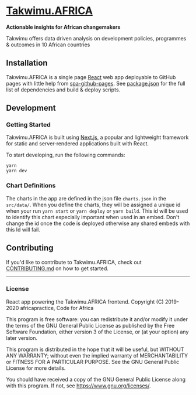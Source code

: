 # [Takwimu.AFRICA](https://takwimuafrica.github.io/Takwimu.AFRICA/)

**Actionable insights for African changemakers**

Takwimu offers data driven analysis on development policies, programmes & outcomes in 10 African countries

## Installation

Takwimu.AFRICA is a single page [React](https://reactjs.org/) web app deployable to GitHub pages with little help from [spa-github-pages](https://github.com/rafrex/spa-github-pages). See [package.json](./package.json) for the full list of dependencies and build & deploy scripts.

## Development

### Getting Started

Takwimu.AFRICA is built using [Next.js](https://nextjs.org/), a popular and lightweight framework for static and server‑rendered applications built with React.

To start developing, run the following commands:
```
yarn
yarn dev
```

### Chart Definitions

The charts in the app are defined in the json file `charts.json` in the `src/data/`. When you define the charts, they will be assigned a unique id when your run `yarn start` or `yarn deploy` or `yarn build`. This id will be used to identify this chart especially important when used in an embed. Don't change the id once the code is deployed otherwise any shared embeds with this Id will fail.

## Contributing

If you'd like to contribute to Takwimu.AFRICA, check out [CONTRIBUTING.md](./CONTRIBUTING.md) on how to get started.

---

### License

React app powering the Takwimu.AFRICA frontend.
Copyright (C) 2019-2020  africapractice, Code for Africa

This program is free software: you can redistribute it and/or modify
it under the terms of the GNU General Public License as published by
the Free Software Foundation, either version 3 of the License, or
(at your option) any later version.

This program is distributed in the hope that it will be useful,
but WITHOUT ANY WARRANTY; without even the implied warranty of
MERCHANTABILITY or FITNESS FOR A PARTICULAR PURPOSE.  See the
GNU General Public License for more details.

You should have received a copy of the GNU General Public License
along with this program.  If not, see <https://www.gnu.org/licenses/>.
